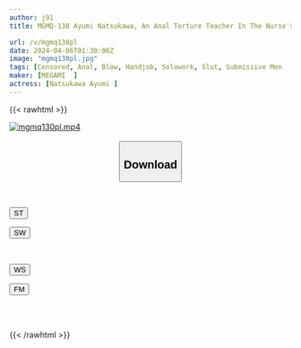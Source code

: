 ```yaml
---
author: j91
title: MGMQ-130 Ayumi Natsukawa, An Anal Torture Teacher In The Nurse's Office That All Masochistic Men Are Fascinated By

url: /v/mgmq130pl
date: 2024-04-06T01:30:00Z
image: "mgmq130pl.jpg"
tags: [Censored, Anal, Blow, Handjob, Solowork, Slut, Submissive Men	]
maker: [MEGAMI  ]
actress: [Natsukawa Ayumi ]
---
```



{{< rawhtml >}}

<div class="video" data-videoid="2z01D3jYmotzvd">
    <a href="javascript:;">
        <img src="/v/mgmq130pl/mgmq130pl.jpg" width="WIDTH" height="HEIGHT" alt="mgmq130pl.mp4" loading="lazy">
    </a>
</div>

<script type="text/javascript" src="https://j91.asia/asset/on-demand-st.js"></script>

<br>
  <link rel="stylesheet" href="https://j91.asia/asset/bs5.css">
  
  <center>
  <button class="btn btn-primary" type="button" data-bs-toggle="collapse" data-bs-target=".multi-collapse" aria-expanded="false" aria-controls="multiCollapseExample1 multiCollapseExample2"><h2>Download</h2></button></center>
</p>
<div class="row">
  <div class="col">
    <div class="collapse multi-collapse" id="multiCollapseExample1">
      <div class="card card-body">
	      	      <br>
<div class="buttons">  
<p><a href="https://streamtape.to/v/2z01D3jYmotzvd" target="_blank"><button class="btn-hover color-3"><i class="fa fa-download"></i> ST</button></a></p>
<p><a href="https://asnwish.com/2n1cpigzstu6" target="_blank"><button class="btn-hover color-2"><i class="fa fa-download"></i> SW</button></a></p></div>
    </div>
  </div>
</div>
  <div class="col">
    <div class="collapse multi-collapse" id="multiCollapseExample2">
      <div class="card card-body">
	      <br>
<div class="buttons">
<p><a href="javascript:;"><button class="btn-hover color-9"><i class="fa fa-download"></i> WS</button></a></p>
<p><a href="javascript:;"><button class="btn-hover color-8"><i class="fa fa-download"></i> FM</button></a></p></div>
<br><br>
      </div>
    </div>
  </div>
</div>

{{< /rawhtml >}}